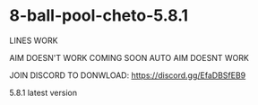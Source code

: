 # 8-ball-pool-cheto-5.8.1

LINES WORK

AIM DOESN'T WORK
                      COMING SOON
AUTO AIM DOESNT WORK


JOIN DISCORD TO DONWLOAD:  https://discord.gg/EfaDBSfEB9


5.8.1 latest version
